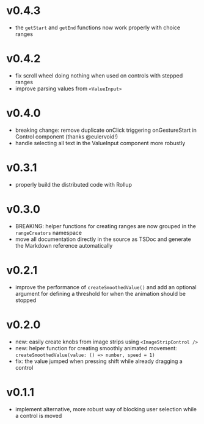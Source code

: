 # v0.4.3
- the `getStart` and `getEnd` functions now work properly with choice ranges

# v0.4.2
- fix scroll wheel doing nothing when used on controls with stepped ranges
- improve parsing values from `<ValueInput>`

# v0.4.0
- breaking change: remove duplicate onClick triggering onGestureStart in Control component (thanks @eulervoid!)
- handle selecting all text in the ValueInput component more robustly

# v0.3.1
- properly build the distributed code with Rollup

# v0.3.0
- BREAKING: helper functions for creating ranges are now grouped in the `rangeCreators` namespace
- move all documentation directly in the source as TSDoc and generate the Markdown reference automatically

# v0.2.1
- improve the performance of `createSmoothedValue()` and add an optional argument for defining a threshold for when the animation should be stopped

# v0.2.0
- new: easily create knobs from image strips using `<ImageStripControl />`
- new: helper function for creating smoothly animated movement: `createSmoothedValue(value: () => number, speed = 1)`
- fix: the value jumped when pressing shift while already dragging a control

# v0.1.1
- implement alternative, more robust way of blocking user selection while a control is moved
